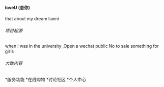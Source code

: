 #### loveU (恋你)
that about my dream lianni

###### 项目起源
when i was in the university ,Open a wechat public No to sale something for girls

###### 大致内容
*服务功能
*在线购物
*讨论社区
*个人中心
